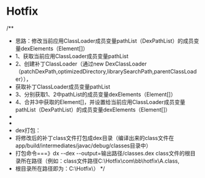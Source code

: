 # Hotfix
/**
 * 思路：修改当前应用ClassLoader成员变量pathList（DexPathList）的成员变量dexElements（Element[]）
 * 1、获取当前应用ClassLoader成员变量pathList
 * 2、创建补丁ClassLoader（通过new DexClassLoader（patchDexPath,optimizedDirectory,librarySearchPath,parentClassLoader）），
 *    获取补丁ClassLoader成员变量pathList
 * 3、分别获取1、2中pathList的成员变量dexElements（Element[]）
 * 4、合并3中获取的Element[]，并设置给当前应用ClassLoader成员变量pathList（DexPathList）的成员变量dexElements（Element[]）
 *
 *
 * dex打包：
 * 将修改后的补丁class文件打包成dex目录（编译出来的class文件在app/build/intermediates/javac/debug/classes目录中）
 * 打包命令===》dx --dex --output=输出路径/classes.dex class文件的根目录所在路径（例如：class文件路径C:\Hotfix\com\bb\hotfix\A.class,
 * 根目录所在路径即为：C:\Hotfix\）
 */
